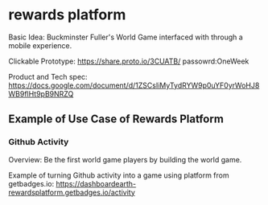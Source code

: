 # rewards platform

Basic Idea:
Buckminster Fuller's World Game interfaced with through a mobile experience.

Clickable Prototype:
https://share.proto.io/3CUATB/  passowrd:OneWeek

Product and Tech spec:
https://docs.google.com/document/d/1ZSCsIiMyTydRYW9p0uYF0yrWoHJ8WB9flHt9pB9NRZQ

## Example of Use Case of Rewards Platform

### Github Activity
Overview: Be the first world game players by building the world game.

Example of turning Github activity into a game using platform from getbadges.io: https://dashboardearth-rewardsplatform.getbadges.io/activity


